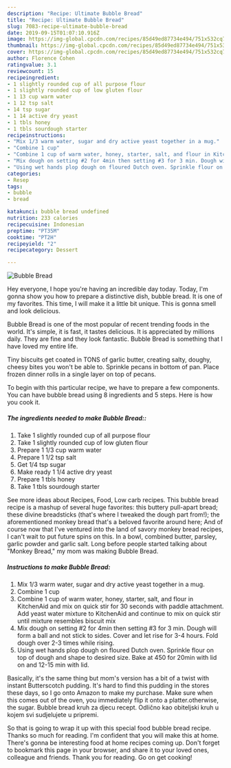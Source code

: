 ```yaml
---
description: "Recipe: Ultimate Bubble Bread"
title: "Recipe: Ultimate Bubble Bread"
slug: 7083-recipe-ultimate-bubble-bread
date: 2019-09-15T01:07:10.916Z
image: https://img-global.cpcdn.com/recipes/85d49ed87734e494/751x532cq70/bubble-bread-recipe-main-photo.jpg
thumbnail: https://img-global.cpcdn.com/recipes/85d49ed87734e494/751x532cq70/bubble-bread-recipe-main-photo.jpg
cover: https://img-global.cpcdn.com/recipes/85d49ed87734e494/751x532cq70/bubble-bread-recipe-main-photo.jpg
author: Florence Cohen
ratingvalue: 3.1
reviewcount: 15
recipeingredient:
- 1 slightly rounded cup of all purpose flour
- 1 slightly rounded cup of low gluten flour
- 1 13 cup warm water
- 1 12 tsp salt
- 14 tsp sugar
- 1 14 active dry yeast
- 1 tbls honey
- 1 tbls sourdough starter
recipeinstructions:
- "Mix 1/3 warm water, sugar and dry active yeast together in a mug."
- "Combine 1 cup"
- "Combine 1 cup of warm water, honey, starter, salt, and flour in KitchenAid and mix on quick stir for 30 seconds with paddle attachment. Add yeast water mixture to KitchenAid and continue to mix on quick stir until mixture resembles biscuit mix"
- "Mix dough on setting #2 for 4min then setting #3 for 3 min. Dough will form a ball and not stick to sides. Cover and let rise for 3-4 hours. Fold dough over 2-3 times while rising."
- "Using wet hands plop dough on floured Dutch oven. Sprinkle flour on top of dough and shape to desired size. Bake at 450 for 20min with lid on and 12-15 min with lid."
categories:
- Resep
tags:
- bubble
- bread

katakunci: bubble bread undefined
nutrition: 233 calories
recipecuisine: Indonesian
preptime: "PT35M"
cooktime: "PT2H"
recipeyield: "2"
recipecategory: Dessert

---
```



![Bubble Bread](https://img-global.cpcdn.com/recipes/85d49ed87734e494/751x532cq70/bubble-bread-recipe-main-photo.jpg)

Hey everyone, I hope you're having an incredible day today. Today, I'm gonna show you how to prepare a distinctive dish, bubble bread. It is one of my favorites. This time, I will make it a little bit unique. This is gonna smell and look delicious.

Bubble Bread is one of the most popular of recent trending foods in the world. It's simple, it is fast, it tastes delicious. It is appreciated by millions daily. They are fine and they look fantastic. Bubble Bread is something that I have loved my entire life.

Tiny biscuits get coated in TONS of garlic butter, creating salty, doughy, cheesy bites you won&#39;t be able to. Sprinkle pecans in bottom of pan. Place frozen dinner rolls in a single layer on top of pecans.


To begin with this particular recipe, we have to prepare a few components. You can have bubble bread using 8 ingredients and 5 steps. Here is how you cook it.

##### The ingredients needed to make Bubble Bread::

1. Take 1 slightly rounded cup of all purpose flour
1. Take 1 slightly rounded cup of low gluten flour
1. Prepare 1 1/3 cup warm water
1. Prepare 1 1/2 tsp salt
1. Get 1/4 tsp sugar
1. Make ready 1 1/4 active dry yeast
1. Prepare 1 tbls honey
1. Take 1 tbls sourdough starter


See more ideas about Recipes, Food, Low carb recipes. This bubble bread recipe is a mashup of several huge favorites: this buttery pull-apart bread; these divine breadsticks (that&#39;s where I tweaked the dough part from!); the aforementioned monkey bread that&#39;s a beloved favorite around here; And of course now that I&#39;ve ventured into the land of savory monkey bread recipes, I can&#39;t wait to put future spins on this. In a bowl, combined butter, parsley, garlic powder and garlic salt. Long before people started talking about &#34;Monkey Bread,&#34; my mom was making Bubble Bread. 

##### Instructions to make Bubble Bread:

1. Mix 1/3 warm water, sugar and dry active yeast together in a mug.
1. Combine 1 cup
1. Combine 1 cup of warm water, honey, starter, salt, and flour in KitchenAid and mix on quick stir for 30 seconds with paddle attachment. Add yeast water mixture to KitchenAid and continue to mix on quick stir until mixture resembles biscuit mix
1. Mix dough on setting #2 for 4min then setting #3 for 3 min. Dough will form a ball and not stick to sides. Cover and let rise for 3-4 hours. Fold dough over 2-3 times while rising.
1. Using wet hands plop dough on floured Dutch oven. Sprinkle flour on top of dough and shape to desired size. Bake at 450 for 20min with lid on and 12-15 min with lid.


Basically, it&#39;s the same thing but mom&#39;s version has a bit of a twist with instant Butterscotch pudding. It&#39;s hard to find this pudding in the stores these days, so I go onto Amazon to make my purchase. Make sure when this comes out of the oven, you immediately flip it onto a platter.otherwise, the sugar. Bubble bread kruh za djecu recept. Odlično kao obiteljski kruh u kojem svi sudjelujete u pripremi. 

So that is going to wrap it up with this special food bubble bread recipe. Thanks so much for reading. I'm confident that you will make this at home. There's gonna be interesting food at home recipes coming up. Don't forget to bookmark this page in your browser, and share it to your loved ones, colleague and friends. Thank you for reading. Go on get cooking!
